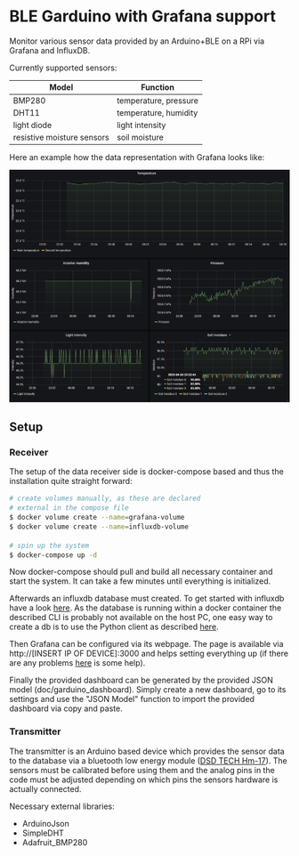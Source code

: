 # BLE Garduino with Grafana support

Monitor various sensor data provided by an Arduino+BLE on a RPi via Grafana and InfluxDB.

Currently supported sensors:

| Model                      | Function              |
| -------------------------- | --------------------- |
| BMP280                     | temperature, pressure |
| DHT11                      | temperature, humidity |
| light diode                | light intensity       |
| resistive moisture sensors | soil moisture         |

Here an example how the data representation with Grafana looks like:

!["grafana dashboard"](doc/resources/grafana-dashboard.png)

## Setup

### Receiver

The setup of the data receiver side is docker-compose based and thus the installation quite straight forward:

```bash
# create volumes manually, as these are declared
# external in the compose file
$ docker volume create --name=grafana-volume
$ docker volume create --name=influxdb-volume

# spin up the system
$ docker-compose up -d
```

Now docker-compose should pull and build all necessary container and start the system. It can take a few minutes until everything is initialized.

Afterwards an influxdb database must created. To get started with influxdb have a look [here](https://docs.influxdata.com/influxdb/v1.7/introduction/getting-started/). As the database is running within a docker container the described CLI is probably not available on the host PC, one easy way to create a db is to use the Python client as described [here](https://www.influxdata.com/blog/getting-started-python-influxdb/).

Then Grafana can be configured via its webpage. The page is available via http://[INSERT IP OF DEVICE]:3000 and helps setting everything up (if there are any problems [here](https://grafana.com/docs/grafana/latest/features/datasources/influxdb/) is some help). 

Finally the provided dashboard can be generated by the provided JSON model (doc/garduino_dashboard). Simply create a new dashboard, go to its settings and use the "JSON Model" function to import the provided dashboard via copy and paste.

### Transmitter

The transmitter is an Arduino based device which provides the sensor data to the database via a bluetooth low energy module ([DSD TECH Hm-17](http://www.dsdtech-global.com/search/label/hm-17)). The sensors must be calibrated before using them and the analog pins in the code must be adjusted depending on which pins the sensors hardware is actually connected.

Necessary external libraries:
- ArduinoJson
- SimpleDHT
- Adafruit_BMP280
